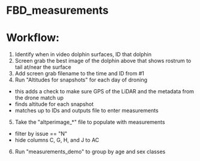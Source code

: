 # FBD_measurements

# Workflow:

1. Identify when in video dolphin surfaces, ID that dolphin
2. Screen grab the best image of the dolphin above that shows rostrum to tail at/near the surface
3. Add screen grab filename to the time and ID from #1
4. Run "Altitudes for snapshots" for each day of droning
  - this adds a check to make sure GPS of the LiDAR and the metadata from the drone match up
  - finds altitude for each snapshot
  - matches up to IDs and outputs file to enter measurements
5. Take the "altperimage_*" file to populate with measurements
  - filter by issue == "N"
  - hide columns C, G, H, and J to AC
6. Run "measurements_demo" to group by age and sex classes
